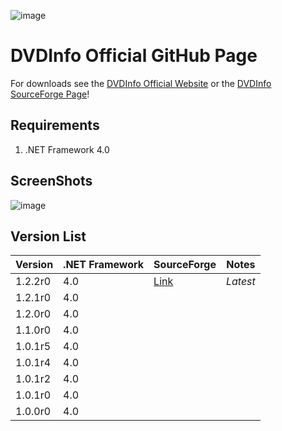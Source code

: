 ![image](https://github.com/user-attachments/assets/4f785210-38f0-4162-a15e-6f284515e159)

# DVDInfo Official GitHub Page

For downloads see the [DVDInfo Official Website](https://hdvdinfo.sourceforge.io/) or the [DVDInfo SourceForge Page](https://sourceforge.net/projects/hdvdinfo/)!

## Requirements
1. .NET Framework 4.0

## ScreenShots

![image](https://github.com/user-attachments/assets/845825b0-5a99-46e7-ba33-4d14269442ca)

## Version List
| Version | .NET Framework | SourceForge | Notes    |
|---------|----------------|-------------|----------|
| 1.2.2r0 | 4.0            | [Link]([https://hdvdinfo.sourceforge.io/](https://sourceforge.net/projects/hdvdinfo/files/v1.2.2%20r0%20%28v1220%29/)) | *Latest* |
| 1.2.1r0 | 4.0            |             |          |
| 1.2.0r0 | 4.0            |             |          |
| 1.1.0r0 | 4.0            |             |          |
| 1.0.1r5 | 4.0            |             |          |
| 1.0.1r4 | 4.0            |             |          |
| 1.0.1r2 | 4.0            |             |          |
| 1.0.1r0 | 4.0            |             |          |
| 1.0.0r0 | 4.0            |             |          |
